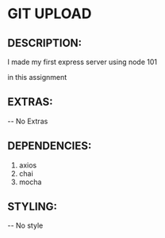 # GIT UPLOAD

## **DESCRIPTION:**

 I made my first express server using node 101

in this assignment
## **EXTRAS:**

-- No Extras

## **DEPENDENCIES:**

1. axios
2. chai
3. mocha

## **STYLING:**

-- No style
